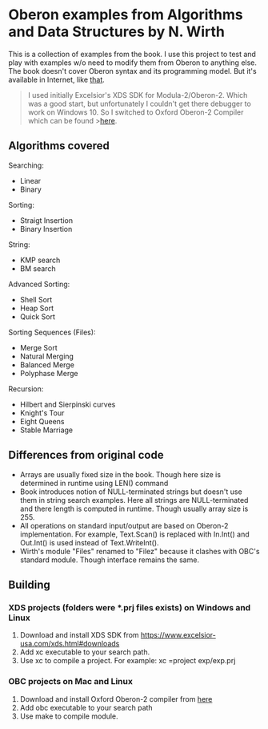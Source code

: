 # Oberon examples from Algorithms and Data Structures by N. Wirth

This is a collection of examples from the book. I use this project to test and play with examples w/o need to modify them from Oberon to anything else. The book doesn't cover Oberon syntax and its programming model. But it's available in Internet, like [that]( http://inf.ethz.ch/personal/wirth/Oberon/PIO.pdf).

>I used initially Excelsior's XDS SDK for Modula-2/Oberon-2. Which was a good start,
>but unfortunately I couldn't get there debugger to work on Windows 10. So I switched
>to Oxford Oberon-2 Compiler which can be found >[here](http://spivey.oriel.ox.ac.uk/corner/Installing_OBC_release_3.0).


## Algorithms covered

Searching:
- Linear
- Binary

Sorting:
- Straigt Insertion
- Binary Insertion

String:
- KMP search
- BM search

Advanced Sorting:
- Shell Sort
- Heap Sort
- Quick Sort

Sorting Sequences (Files):
- Merge Sort
- Natural Merging
- Balanced Merge
- Polyphase Merge

Recursion:
- Hilbert and Sierpinski curves
- Knight's Tour
- Eight Queens
- Stable Marriage

## Differences from original code

- Arrays are usually fixed size in the book. Though here size is determined in runtime using LEN() command
- Book introduces notion of NULL-terminated strings but doesn't use them in string search examples. Here all strings are NULL-terminated and there length is computed in runtime. Though usually array size is 255.
- All operations on standard input/output are based on Oberon-2 implementation. For example, Text.Scan() is replaced with In.Int() and Out.Int() is used instead of Text.WriteInt().
- Wirth's module "Files" renamed to "Filez" because it clashes with OBC's standard module. Though interface remains the same. 

## Building

### XDS projects (folders were *.prj files exists) on Windows and Linux
1. Download and install XDS SDK from https://www.excelsior-usa.com/xds.html#downloads
2. Add xc executable to your search path.
3. Use xc to compile a project. For example: xc =project exp/exp.prj

### OBC projects on Mac and Linux
1. Download and install Oxford Oberon-2 compiler from [here](http://spivey.oriel.ox.ac.uk/corner/Installing_OBC_release_3.0)
2. Add obc executable to your search path
3. Use make to compile module.
